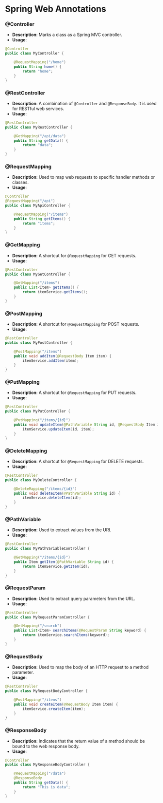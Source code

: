 
# Spring Web Annotations

### @Controller
- **Description**: Marks a class as a Spring MVC controller.
- **Usage**:

```java
@Controller
public class MyController {

    @RequestMapping("/home")
    public String home() {
        return "home";
    }
}
```

### @RestController
- **Description**: A combination of `@Controller` and `@ResponseBody`. It is used for RESTful web services.
- **Usage**:

```java
@RestController
public class MyRestController {

    @GetMapping("/api/data")
    public String getData() {
        return "data";
    }
}
```

### @RequestMapping
- **Description**: Used to map web requests to specific handler methods or classes.
- **Usage**:

```java
@Controller
@RequestMapping("/api")
public class MyApiController {

    @RequestMapping("/items")
    public String getItems() {
        return "items";
    }
}
```

### @GetMapping
- **Description**: A shortcut for `@RequestMapping` for GET requests.
- **Usage**:

```java
@RestController
public class MyGetController {

    @GetMapping("/items")
    public List<Item> getItems() {
        return itemService.getItems();
    }
}
```

### @PostMapping
- **Description**: A shortcut for `@RequestMapping` for POST requests.
- **Usage**:

```java
@RestController
public class MyPostController {

    @PostMapping("/items")
    public void addItem(@RequestBody Item item) {
        itemService.addItem(item);
    }
}
```

### @PutMapping
- **Description**: A shortcut for `@RequestMapping` for PUT requests.
- **Usage**:

```java
@RestController
public class MyPutController {

    @PutMapping("/items/{id}")
    public void updateItem(@PathVariable String id, @RequestBody Item item) {
        itemService.updateItem(id, item);
    }
}
```

### @DeleteMapping
- **Description**: A shortcut for `@RequestMapping` for DELETE requests.
- **Usage**:

```java
@RestController
public class MyDeleteController {

    @DeleteMapping("/items/{id}")
    public void deleteItem(@PathVariable String id) {
        itemService.deleteItem(id);
    }
}
```

### @PathVariable
- **Description**: Used to extract values from the URI.
- **Usage**:

```java
@RestController
public class MyPathVariableController {

    @GetMapping("/items/{id}")
    public Item getItem(@PathVariable String id) {
        return itemService.getItem(id);
    }
}
```

### @RequestParam
- **Description**: Used to extract query parameters from the URL.
- **Usage**:

```java
@RestController
public class MyRequestParamController {

    @GetMapping("/search")
    public List<Item> searchItems(@RequestParam String keyword) {
        return itemService.searchItems(keyword);
    }
}
```

### @RequestBody
- **Description**: Used to map the body of an HTTP request to a method parameter.
- **Usage**:

```java
@RestController
public class MyRequestBodyController {

    @PostMapping("/items")
    public void createItem(@RequestBody Item item) {
        itemService.createItem(item);
    }
}
```

### @ResponseBody
- **Description**: Indicates that the return value of a method should be bound to the web response body.
- **Usage**:

```java
@Controller
public class MyResponseBodyController {

    @RequestMapping("/data")
    @ResponseBody
    public String getData() {
        return "This is data";
    }
}
```
